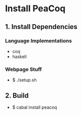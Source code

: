 # Install PeaCoq

## 1. Install Dependencies

### Language Implementations
* coq
* haskell

### Webpage Stuff
* $ ./setup.sh

## 2. Build
* $ cabal install peacoq
